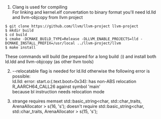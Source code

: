 1. Clang is used for compiling  
For linking and kernel.elf convertation to binary format you'll need ld.lld and llvm-objcopy from llvm project  

```
$ git clone https://github.com/llvm/llvm-project llvm-project
$ mkdir build
$ cd build
$ cmake -DCMAKE_BUILD_TYPE=Release -DLLVM_ENABLE_PROJECTS=lld -DCMAKE_INSTALL_PREFIX=/usr/local ../llvm-project/llvm
$ make install
```
These commands will build (be prepared for a long build :)) and install both ld.ldd and llvm-objcopy (as other llvm tools)

2. --relocatable flag is needed for ld.lld otherwise the following error is possible:  
ld.lld: error: start.o:(.text.boot+0x34): has non-ABS relocation R_AARCH64_CALL26 against symbol 'main'  
because bl instruction needs relocation mode

3. strange 
requires memset
std::basic_string<char, std::char_traits<char>, ArenaAllocator<char> > s(16, 's');
doesn't require
std::basic_string<char, std::char_traits<char>, ArenaAllocator<char> > s(15, 's');


